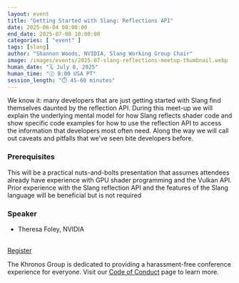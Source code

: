 ```yaml
---
layout: event
title: "Getting Started with Slang: Reflections API"
date: 2025-06-04 08:00:00
end_date: 2025-07-08 10:00:00
categories: [ "event" ]
tags: [slang]
author: "Shannon Woods, NVIDIA, Slang Working Group Chair"
image: /images/events/2025-07-slang-reflections-meetup-thumbnail.webp
human_date: "🗓️ July 8, 2025"
human_time: "🕜 8:00 USA PT"
session_length: "⏱️ 45-60 minutes"
---
```


We know it: many developers that are just getting started with Slang find themselves daunted by the reflection API. During this meet-up we will explain the underlying mental model for how Slang reflects shader code and show specific code examples for how to use the reflection API to access the information that developers most often need. Along the way we will call out caveats and pitfalls that we’ve seen bite developers before.

### Prerequisites

This will be a practical nuts-and-bolts presentation that assumes attendees already have experience with GPU shader programming and the Vulkan API. Prior experience with the Slang reflection API and the features of the Slang language will be beneficial but is not required

### Speaker

- Theresa Foley, NVIDIA

<br>
<a class="btn btn-primary" href="https://khronosgroup.zoom.us/webinar/register/WN_ZLgU3umkSj6OvIXG_6Ds8A">Register</a>

The Khronos Group is dedicated to providing a harassment-free conference experience for everyone. Visit our [Code of Conduct](https://www.khronos.org/about/code-of-conduct) page to learn more.